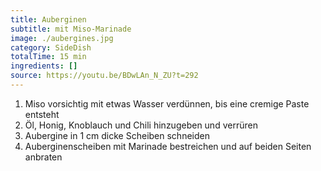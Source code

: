 ```yaml
---
title: Auberginen
subtitle: mit Miso-Marinade
image: ./aubergines.jpg
category: SideDish
totalTime: 15 min
ingredients: []
source: https://youtu.be/BDwLAn_N_ZU?t=292
---
```


1. Miso vorsichtig mit etwas Wasser verdünnen, bis eine cremige Paste entsteht
2. Öl, Honig, Knoblauch und Chili hinzugeben und verrüren
3. Aubergine in 1 cm dicke Scheiben schneiden
4. Auberginenscheiben mit Marinade bestreichen und auf beiden Seiten anbraten